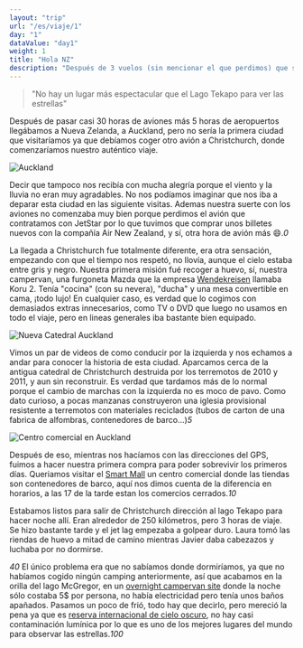 ```yaml
---
layout: "trip"
url: "/es/viaje/1"
day: "1"
dataValue: "day1"
weight: 1
title: "Hola NZ"
description: "Después de 3 vuelos (sin mencionar el que perdimos) que sumaban 30 horas acababamos de llegar a las antípodas de España, Nueva Zelanda. Nos recibió Auckland, visitamos Christchurch y llegamos hasta el lago Tekapo para pasar la noche bajo un manto de estrellas"
---
```


> "No hay un lugar más espectacular que el Lago Tekapo para ver las estrellas"

Después de pasar casi 30 horas de aviones más 5 horas de aeropuertos llegábamos a Nueva Zelanda, a Auckland, pero no sería la primera ciudad que visitaríamos ya que debíamos coger otro avión a Christchurch, donde comenzaríamos nuestro auténtico viaje.

<img src="/images/1/auckland.jpg" title="Auckland" alt="Auckland" data-zoom="zoom" class="is-lefty" />

Decir que tampoco nos recibía con mucha alegría porque el viento y la lluvia no eran muy agradables. No nos podíamos imaginar que nos iba a deparar esta ciudad en las siguiente visitas. Ademas nuestra suerte con los aviones no comenzaba muy bien porque perdimos el avión que contratamos con JetStar por lo que tuvimos que comprar unos billetes nuevos con la compañía Air New Zealand, y sí, otra hora de avión más :smile:._0_

La llegada a Christchurch fue totalmente diferente, era otra sensación, empezando con que el tiempo nos respetó, no llovía, aunque el cielo estaba entre gris y negro. Nuestra primera misión fué recoger a huevo, sí, nuestra campervan, una furgoneta Mazda que la empresa [Wendekreisen](https://www.wendekreisen.co.nz/campervans/campervan.aspx?VehID=22) llamaba Koru 2. Tenía "cocina" (con su nevera), "ducha" y una mesa convertible en cama, ¡todo lujo! En cualquier caso, es verdad que lo cogimos con demasiados extras innecesarios, como TV o DVD que luego no usamos en todo el viaje, pero en lineas generales iba bastante bien equipado.

<img src="/images/1/christchurch-new-cathedral.jpg" title="Nueva Catedral Auckland" alt="Nueva Catedral Auckland" data-zoom="zoom" class="is-righty" />

Vimos un par de videos de como conducir por la izquierda y nos echamos a andar para conocer la historia de esta ciudad. Aparcamos cerca de la antigua catedral de Christchurch destruida por los terremotos de 2010 y 2011, y aun sin reconstruir. Es verdad que tardamos más de lo normal porque el cambio de marchas con la izquierda no es moco de pavo. Como dato curioso, a pocas manzanas construyeron una iglesia provisional resistente a terremotos con materiales reciclados (tubos de carton de una fabrica de alfombras, contenedores de barco...)_5_

<img src="/images/1/christchurch-mall.jpg" title="Centro comercial en Auckland" alt="Centro comercial en Auckland" data-zoom="zoom" class="is-lefty" />

Después de eso, mientras nos hacíamos con las direcciones del GPS, fuimos a hacer nuestra primera compra para poder sobrevivir los primeros días. Queriamos visitar el [Smart Mall](http://www.restart.org.nz/) un centro comercial donde las tiendas son contenedores de barco, aquí nos dimos cuenta de la diferencia en horarios, a las 17 de la tarde estan los comercios cerrados._10_

Estabamos listos para salir de Christchurch dirección al lago Tekapo para hacer noche allí. Eran alrededor de 250 kilómetros, pero 3 horas de viaje. Se hizo bastante tarde y el jet lag empezaba a golpear duro. Laura tomó las riendas de huevo a mitad de camino mientras Javier daba cabezazos y luchaba por no dormirse.

_40_ El único problema era que no sabíamos donde dormiríamos, ya que no habíamos cogido ningún camping anteriormente, así que acabamos en la orilla del lago McGregor, en un [overnight campervan site](https://www.rankers.co.nz/experiences/6394-Lake_McGregor_Overnight_Campervan_Parking) donde la noche sólo costaba 5$ por persona, no había electricidad pero tenía unos baños apañados. Pasamos un poco de frió, todo hay que decirlo, pero mereció la pena ya que es [reserva internacional de cielo oscuro](https://mackenzienz.com/scenic-highlights/dark-sky-reserve-2/), no hay casi contaminación lumínica por lo que es uno de los mejores lugares del mundo para observar las estrellas._100_